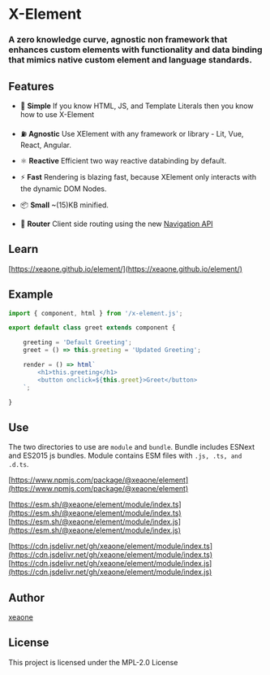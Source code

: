 <!-- ![check workflow](https://github.com/xeaone/element/actions/workflows/check.yml/badge.svg) -->

# X-Element

### A zero knowledge curve, agnostic non framework that enhances custom elements with functionality and data binding that mimics native custom element and language standards.

## Features
- &#128118; **Simple** If you know HTML, JS, and Template Literals then you know how to use X-Element

- &#9981; **Agnostic** Use XElement with any framework or library - Lit, Vue, React, Angular.

- &#9883; **Reactive** Efficient two way reactive databinding by default.

- &#9889; **Fast** Rendering is blazing fast, because XElement only interacts with the dynamic DOM Nodes.

- &#128230; **Small** ~(15)KB minified.

- &#129517; **Router** Client side routing using the new [Navigation API](https://developer.chrome.com/docs/web-platform/navigation-api/)

## Learn
[https://xeaone.github.io/element/](https://xeaone.github.io/element/)

## Example
```js
import { component, html } from '/x-element.js';

export default class greet extends component {

    greeting = 'Default Greeting';
    greet = () => this.greeting = 'Updated Greeting';

    render = () => html`
        <h1>this.greeting</h1>
        <button onclick=${this.greet}>Greet</button>
    `;

}
```

## Use
The two directories to use are `module` and `bundle`. Bundle includes ESNext and ES2015 js bundles. Module contains ESM files with `.js, .ts, and .d.ts`.

[https://www.npmjs.com/package/@xeaone/element](https://www.npmjs.com/package/@xeaone/element)

[https://esm.sh/@xeaone/element/module/index.ts](https://esm.sh/@xeaone/element/module/index.ts)
[https://esm.sh/@xeaone/element/module/index.js](https://esm.sh/@xeaone/element/module/index.js)

[https://cdn.jsdelivr.net/gh/xeaone/element/module/index.ts](https://cdn.jsdelivr.net/gh/xeaone/element/module/index.ts)
[https://cdn.jsdelivr.net/gh/xeaone/element/module/index.js](https://cdn.jsdelivr.net/gh/xeaone/element/module/index.js)


## Author
[xeaone](https://github.com/xeaone)


## License
This project is licensed under the MPL-2.0 License
